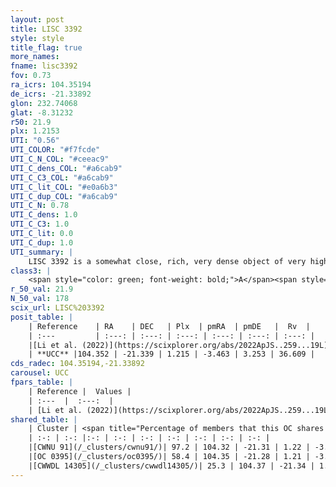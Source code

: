 ```yaml
---
layout: post
title: LISC 3392
style: style
title_flag: true
more_names: 
fname: lisc3392
fov: 0.73
ra_icrs: 104.35194
de_icrs: -21.33892
glon: 232.74068
glat: -8.31232
r50: 21.9
plx: 1.2153
UTI: "0.56"
UTI_COLOR: "#f7fcde"
UTI_C_N_COL: "#ceeac9"
UTI_C_dens_COL: "#a6cab9"
UTI_C_C3_COL: "#a6cab9"
UTI_C_lit_COL: "#e0a6b3"
UTI_C_dup_COL: "#a6cab9"
UTI_C_N: 0.78
UTI_C_dens: 1.0
UTI_C_C3: 1.0
UTI_C_lit: 0.0
UTI_C_dup: 1.0
UTI_summary: |
    LISC 3392 is a somewhat close, rich, very dense object of very high C3 quality. It was recently reported in the literature. This object shares a large percentage of members with 3 later reported entries.
class3: |
    <span style="color: green; font-weight: bold;">A</span><span style="color: green; font-weight: bold;">A</span>
r_50_val: 21.9
N_50_val: 178
scix_url: LISC%203392
posit_table: |
    | Reference    | RA    | DEC   | Plx  | pmRA  | pmDE   |  Rv  |
    | :---         | :---: | :---: | :---: | :---: | :---: | :---: |
    |[Li et al. (2022)](https://scixplorer.org/abs/2022ApJS..259...19L) | 104.419 | -21.397 | 1.21 | -3.435 | 3.272 | -- |
    | **UCC** |104.352 | -21.339 | 1.215 | -3.463 | 3.253 | 36.609 | 
cds_radec: 104.35194,-21.33892
carousel: UCC
fpars_table: |
    | Reference |  Values |
    | :---  |  :---:  |
    | [Li et al. (2022)](https://scixplorer.org/abs/2022ApJS..259...19L) | `E(V-I)=0.13, m-M=8.36, Age=0.1, Z=0.0001, fbin=0.54` |
shared_table: |
    | Cluster | <span title="Percentage of members that this OC shares with the ones listed">%</span>   | RA   | DEC   | Plx   | pmRA  | pmDE  | Rv | UTI |
    | :-: | :-: |:-: | :-: | :-: | :-: | :-: | :-: | :-: |
    |[CWNU 91](/_clusters/cwnu91/)| 97.2 | 104.32 | -21.31 | 1.22 | -3.45 | 3.25 | 36.54 |0.1 |
    |[OC 0395](/_clusters/oc0395/)| 58.4 | 104.35 | -21.28 | 1.21 | -3.49 | 3.26 | 36.28 |0.0 |
    |[CWWDL 14305](/_clusters/cwwdl14305/)| 25.3 | 104.37 | -21.34 | 1.22 | -3.51 | 3.28 | 34.91 |0.0 |
---
```


